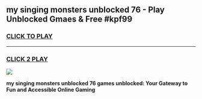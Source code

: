 
## my singing monsters unblocked 76 - Play Unblocked Gmaes & Free #kpf99
<h3>
<a href="https://news.freeplayer.one?title=my_singing_monsters_unblocked_76&ref=24F">CLICK TO PLAY</a></h3>
<hr>

<h3>
<a href="https://news.freeplayer.one?title=my_singing_monsters_unblocked_76&ref=24F">CLICK 2 PLAY</a>
  
</h3>

<a href="https://news.freeplayer.one?title=my_singing_monsters_unblocked_76&ref=24F/"><img src="https://clearcache.store/games.png"></a>


**my singing monsters unblocked 76 games unblocked: Your Gateway to Fun and Accessible Online Gaming**
